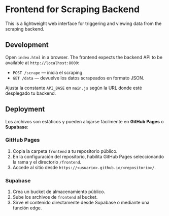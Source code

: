 # Frontend for Scraping Backend

This is a lightweight web interface for triggering and viewing data from the scraping backend.

## Development

Open `index.html` in a browser. The frontend expects the backend API to be available at `http://localhost:8000`:

- `POST /scrape` — inicia el scraping.
- `GET /data` — devuelve los datos scrapeados en formato JSON.

Ajusta la constante `API_BASE` en `main.js` según la URL donde esté desplegado tu backend.

## Deployment

Los archivos son estáticos y pueden alojarse fácilmente en **GitHub Pages** o **Supabase**:

### GitHub Pages

1. Copia la carpeta `frontend` a tu repositorio público.
2. En la configuración del repositorio, habilita GitHub Pages seleccionando la rama y el directorio `/frontend`.
3. Accede al sitio desde `https://<usuario>.github.io/<repositorio>/`.

### Supabase

1. Crea un bucket de almacenamiento público.
2. Sube los archivos de `frontend` al bucket.
3. Sirve el contenido directamente desde Supabase o mediante una función edge.

